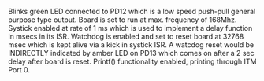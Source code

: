 Blinks green LED connected to PD12 which is a low speed push-pull general purpose type output. Board is set to run at max. frequency of 168Mhz. Systick enabled at rate of 1 ms which is used to implement a delay function in msecs in its ISR. Watchdog is enabled and set to reset board at 32768 msec which is kept alive via a kick in systick ISR. A watcdog reset would be INDIRECTLY indicated by amber LED on PD13 which comes on after a 2 sec delay after board is reset. Printf() functionality enabled, printing through ITM Port 0.
